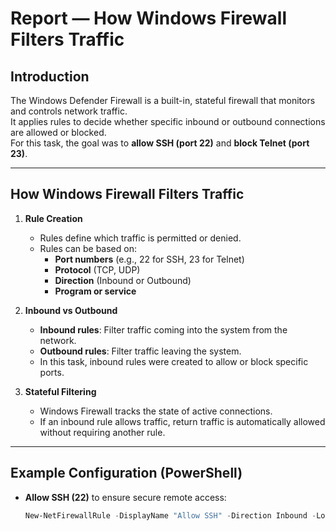 # Report — How Windows Firewall Filters Traffic

##  Introduction
The Windows Defender Firewall is a built-in, stateful firewall that monitors and controls network traffic.  
It applies rules to decide whether specific inbound or outbound connections are allowed or blocked.  
For this task, the goal was to **allow SSH (port 22)** and **block Telnet (port 23)**.

---

##  How Windows Firewall Filters Traffic
1. **Rule Creation**  
   - Rules define which traffic is permitted or denied.  
   - Rules can be based on:  
     - **Port numbers** (e.g., 22 for SSH, 23 for Telnet)  
     - **Protocol** (TCP, UDP)  
     - **Direction** (Inbound or Outbound)  
     - **Program or service**  

2. **Inbound vs Outbound**  
   - **Inbound rules**: Filter traffic coming into the system from the network.  
   - **Outbound rules**: Filter traffic leaving the system.  
   - In this task, inbound rules were created to allow or block specific ports.  

3. **Stateful Filtering**  
   - Windows Firewall tracks the state of active connections.  
   - If an inbound rule allows traffic, return traffic is automatically allowed without requiring another rule.  

---

##  Example Configuration (PowerShell)
- **Allow SSH (22)** to ensure secure remote access:  
  ```powershell
  New-NetFirewallRule -DisplayName "Allow SSH" -Direction Inbound -LocalPort 22 -Protocol TCP -Action Allow
